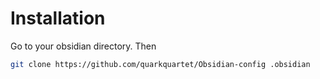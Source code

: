 # Installation

Go to your obsidian directory. Then

```sh
git clone https://github.com/quarkquartet/Obsidian-config .obsidian
```
